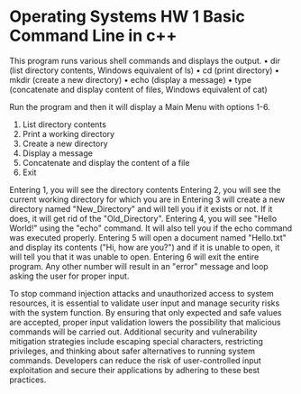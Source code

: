 # Operating Systems HW 1 Basic Command Line in c++

This program runs various shell commands and displays the output.
• dir (list directory contents, Windows equivalent of ls)
• cd (print directory)
• mkdir (create a new directory)
• echo (display a message)
• type (concatenate and display content of files, Windows equivalent of cat)


Run the program and then it will display a Main Menu with options 1-6.
1. List directory contents
2. Print a working directory 
3. Create a new directory 
4. Display a message 
5. Concatenate and display the content of a file 
6. Exit


Entering 1, you will see the directory contents 
Entering 2, you will see the current working directory for which you are in
Entering 3 will create a new directory named "New_Directory" and will tell you if it exists or not. If it does, it will get rid of the "Old_Directory".
Entering 4, you will see "Hello World!" using the "echo" command. It will also tell you if the echo command was executed properly.
Entering 5 will open a document named "Hello.txt" and display its contents ("Hi, how are you?") and if it is unable to open, it will tell you that it was unable to open.
Entering 6 will exit the entire program.
Any other number will result in an "error" message and loop asking the user for proper input.

To stop command injection attacks and unauthorized access to system resources, it is essential to validate user input and manage security risks with the system function. By ensuring that only expected and safe values are accepted, proper input validation lowers the possibility that malicious commands will be carried out. Additional security and vulnerability mitigation strategies include escaping special characters, restricting privileges, and thinking about safer alternatives to running system commands. Developers can reduce the risk of user-controlled input exploitation and secure their applications by adhering to these best practices.
